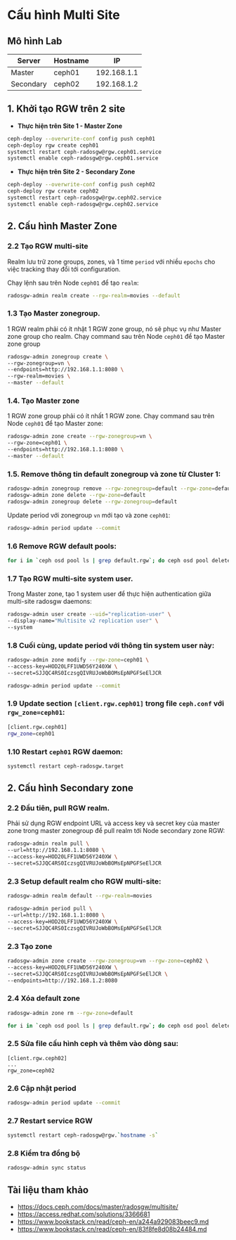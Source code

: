 # Cấu hình Multi Site

## Mô hình Lab

|Server|Hostname|IP|
|------|--------|--|
|Master|ceph01|192.168.1.1|
|Secondary|ceph02|192.168.1.2|

## 1. Khởi tạo RGW trên 2 site

- **Thực hiện trên Site 1 - Master Zone**
```sh
ceph-deploy --overwrite-conf config push ceph01
ceph-deploy rgw create ceph01
systemctl restart ceph-radosgw@rgw.ceph01.service
systemctl enable ceph-radosgw@rgw.ceph01.service
```
- **Thực hiện trên Site 2 - Secondary Zone**
```sh
ceph-deploy --overwrite-conf config push ceph02
ceph-deploy rgw create ceph02
systemctl restart ceph-radosgw@rgw.ceph02.service
systemctl enable ceph-radosgw@rgw.ceph02.service
```
## 2. Cấu hình Master Zone

### 2.2 Tạo RGW multi-site 

Realm lưu trữ zone groups, zones, và 1 time `period` với nhiều `epochs` cho việc tracking thay đổi tới configuration.

Chạy lệnh sau trên Node `ceph01` để tạo `realm`:
```sh
radosgw-admin realm create --rgw-realm=movies --default
```
### 1.3 Tạo Master zonegroup. 

1 RGW realm phải có ít nhật 1 RGW zone group, nó sẽ phục vụ như Master zone group cho realm. Chạy command sau trên Node `ceph01` để tạo Master zone group
```sh
radosgw-admin zonegroup create \
--rgw-zonegroup=vn \
--endpoints=http://192.168.1.1:8080 \
--rgw-realm=movies \
--master --default
```
### 1.4. Tạo Master zone

1 RGW zone group phải có ít nhất 1 RGW zone. Chạy command sau trên Node `ceph01` để tạo Master zone:
```sh
radosgw-admin zone create --rgw-zonegroup=vn \
--rgw-zone=ceph01 \
--endpoints=http://192.168.1.1:8080 \
--master --default
```

### 1.5. Remove thông tin default zonegroup và zone từ Cluster 1:
```sh
radosgw-admin zonegroup remove --rgw-zonegroup=default --rgw-zone=default
radosgw-admin zone delete --rgw-zone=default
radosgw-admin zonegroup delete --rgw-zonegroup=default
```
Update period với zonegroup `vn` mới tạo và zone `ceph01`:
```sh
radosgw-admin period update --commit
```
### 1.6 Remove RGW default pools:
```sh
for i in `ceph osd pool ls | grep default.rgw`; do ceph osd pool delete $i $i --yes-i-really-really-mean-it; done
```
### 1.7 Tạo RGW multi-site system user. 

Trong Master zone, tạo 1 system user để thực hiện authentication giữa multi-site radosgw daemons:
```sh
radosgw-admin user create --uid="replication-user" \
--display-name="Multisite v2 replication user" \
--system
```
### 1.8 Cuối cùng, update period với thông tin system user này:
```sh
radosgw-admin zone modify --rgw-zone=ceph01 \
--access-key=HOD20LFF1UWD56Y240XW \
--secret=SJJQC4RS0IczsgQIVRUJoWbBOMsEpNPGFSeElJCR

radosgw-admin period update --commit
```
### 1.9 Update section `[client.rgw.ceph01]` trong file `ceph.conf` với `rgw_zone=ceph01`:
```sh
[client.rgw.ceph01]
rgw_zone=ceph01
```
### 1.10 Restart `ceph01` RGW daemon:
```sh
systemctl restart ceph-radosgw.target
```
## 2. Cấu hình Secondary zone

### 2.2 Đầu tiên, pull RGW realm.

Phải sử dụng RGW endpoint URL và access key và secret key của master zone trong master zonegroup để pull realm tới Node secondary zone RGW:
```sh
radosgw-admin realm pull \
--url=http://192.168.1.1:8080 \
--access-key=HOD20LFF1UWD56Y240XW \
--secret=SJJQC4RS0IczsgQIVRUJoWbBOMsEpNPGFSeElJCR
```
### 2.3 Setup default realm cho RGW multi-site:
```sh
radosgw-admin realm default --rgw-realm=movies
```

```sh
radosgw-admin period pull \
--url=http://192.168.1.1:8080 \
--access-key=HOD20LFF1UWD56Y240XW \
--secret=SJJQC4RS0IczsgQIVRUJoWbBOMsEpNPGFSeElJCR
```
### 2.3 Tạo zone
```sh
radosgw-admin zone create --rgw-zonegroup=vn --rgw-zone=ceph02 \
--access-key=HOD20LFF1UWD56Y240XW \
--secret=SJJQC4RS0IczsgQIVRUJoWbBOMsEpNPGFSeElJCR \
--endpoints=http://192.168.1.2:8080
```
### 2.4 Xóa default zone
```sh
radosgw-admin zone rm --rgw-zone=default
```
```sh
for i in `ceph osd pool ls | grep default.rgw`; do ceph osd pool delete $i $i --yes-i-really-really-mean-it ; done
```
### 2.5 Sửa file cấu hình ceph và thêm vào dòng sau:
```
[client.rgw.ceph02]
...
rgw_zone=ceph02
```
### 2.6 Cập nhật period
```sh
radosgw-admin period update --commit
```
### 2.7 Restart service RGW
```sh
systemctl restart ceph-radosgw@rgw.`hostname -s`
```
### 2.8 Kiểm tra đồng bộ
```sh
radosgw-admin sync status
```
## Tài liệu tham khảo
- https://docs.ceph.com/docs/master/radosgw/multisite/
- https://access.redhat.com/solutions/3366681
- https://www.bookstack.cn/read/ceph-en/a244a929083beec9.md
- https://www.bookstack.cn/read/ceph-en/83f8fe8d08b24484.md
